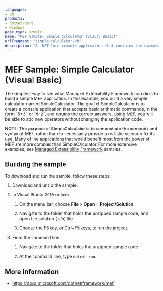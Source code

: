 ```yaml
---
languages:
- vb
products:
- dotnet-core
- windows
page_type: sample
name: "MEF Sample: Simple Calculator (Visual Basic)"
urlFragment: "simple-calculator-vb"
description: "A .NET Core console application that contains the example method from Simple Calculator MEF Application in Visual Basic."
---
```


# MEF Sample: Simple Calculator (Visual Basic)

The simplest way to see what Managed Extensibility Framework can do is to build a simple MEF application. In this example, you build a very simple calculator named SimpleCalculator. The goal of SimpleCalculator is to create a console application that accepts basic arithmetic commands, in the form "5+3" or "6-2", and returns the correct answers. Using MEF, you will be able to add new operators without changing the application code.

NOTE: The purpose of SimpleCalculator is to demonstrate the concepts and syntax of MEF, rather than to necessarily provide a realistic scenario for its use. Many of the applications that would benefit most from the power of MEF are more complex than SimpleCalculator. For more extensive examples, see [Managed Extensibility Framework](https://github.com/MicrosoftArchive/mef) samples.

## Building the sample

To download and run the sample, follow these steps:

1. Download and unzip the sample.

2. In Visual Studio 2019 or later:

    1. On the menu bar, choose **File** > **Open** > **Project/Solution**.

    2. Navigate to the folder that holds the unzipped sample code, and open the solution (*.sln*) file.

    3. Choose the F5 key, or Ctrl+F5 keys, to run the project.

3. From the command line:

    1. Navigate to the folder that holds the unzipped sample code.

    2. At the command line, type `dotnet run`.

## More information

- <https://docs.microsoft.com/dotnet/framework/mef/>
